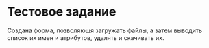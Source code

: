 # Тестовое задание
Создана форма, позволяющя загружать файлы, а затем выводить список их имен и атрибутов, удалять и скачивать их.
